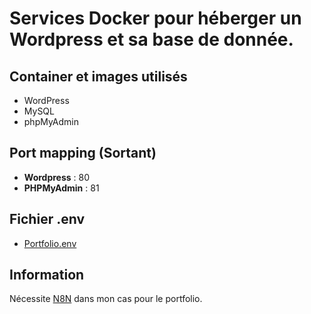 # Services Docker pour héberger un Wordpress et sa base de donnée.

## Container et images utilisés

- WordPress
- MySQL
- phpMyAdmin

## Port mapping (Sortant)
- **Wordpress** : 80
- **PHPMyAdmin** : 81

## Fichier .env

- [Portfolio.env](./portfolio.env)

## Information

Nécessite [N8N](../N8N/) dans mon cas pour le portfolio.


